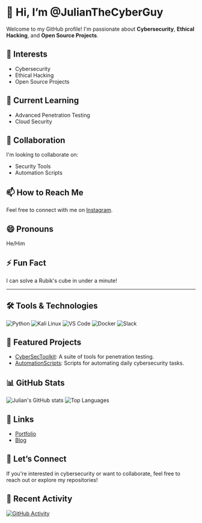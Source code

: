 # 👋 Hi, I’m @JulianTheCyberGuy

Welcome to my GitHub profile! I'm passionate about **Cybersecurity**, **Ethical Hacking**, and **Open Source Projects**. 

## 👀 Interests
- Cybersecurity
- Ethical Hacking
- Open Source Projects

## 🌱 Current Learning
- Advanced Penetration Testing
- Cloud Security

## 💞 Collaboration
I'm looking to collaborate on:
- Security Tools
- Automation Scripts

## 📫 How to Reach Me
Feel free to connect with me on [Instagram](https://www.instagram.com/julianflorezcamel/).

## 😄 Pronouns
He/Him

## ⚡ Fun Fact
I can solve a Rubik's cube in under a minute!

---

## 🛠️ Tools & Technologies
<p>
    <img src="https://img.shields.io/badge/Python-3776AB?style=for-the-badge&logo=python&logoColor=white" alt="Python" />
    <img src="https://img.shields.io/badge/Kali_Linux-557C94?style=for-the-badge&logo=linux&logoColor=white" alt="Kali Linux" />
    <img src="https://img.shields.io/badge/Visual_Studio_Code-0078d7?style=for-the-badge&logo=visual-studio-code&logoColor=white" alt="VS Code" />
    <img src="https://img.shields.io/badge/Docker-2496ED?style=for-the-badge&logo=docker&logoColor=white" alt="Docker" />
    <img src="https://img.shields.io/badge/Slack-4A154B?style=for-the-badge&logo=slack&logoColor=white" alt="Slack" />
</p>

## 📂 Featured Projects
- [CyberSecToolkit](https://github.com/JulianTheCyberGuy/CyberSecToolkit): A suite of tools for penetration testing.
- [AutomationScripts](https://github.com/JulianTheCyberGuy/AutomationScripts): Scripts for automating daily cybersecurity tasks.

## 📊 GitHub Stats
![Julian's GitHub stats](https://github-readme-stats.vercel.app/api?username=JulianTheCyberGuy&show_icons=true&theme=radical)
![Top Languages](https://github-readme-stats.vercel.app/api/top-langs/?username=JulianTheCyberGuy&layout=compact&theme=radical)

## 🔗 Links
- [Portfolio](https://your-portfolio-link.com)
- [Blog](https://your-blog-link.com)

## 🤝 Let’s Connect
If you're interested in cybersecurity or want to collaborate, feel free to reach out or explore my repositories!

## 🚀 Recent Activity
[![GitHub Activity](https://activity-graph.herokuapp.com/graph?username=JulianTheCyberGuy&theme=radical)](https://github.com/JulianTheCyberGuy)
